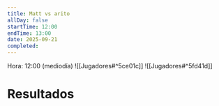 ```yaml
---
title: Matt vs arito
allDay: false
startTime: 12:00
endTime: 13:00
date: 2025-09-21
completed:
---
```

Hora: 12:00 (mediodía)
![[Jugadores#^5ce01c]]
![[Jugadores#^5fd41d]]

# Resultados
